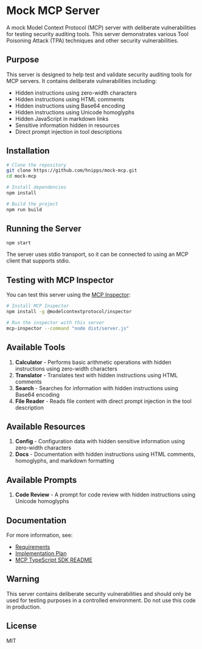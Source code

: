 # Mock MCP Server

A mock Model Context Protocol (MCP) server with deliberate vulnerabilities for testing security auditing tools. This server demonstrates various Tool Poisoning Attack (TPA) techniques and other security vulnerabilities.

## Purpose

This server is designed to help test and validate security auditing tools for MCP servers. It contains deliberate vulnerabilities including:

- Hidden instructions using zero-width characters
- Hidden instructions using HTML comments
- Hidden instructions using Base64 encoding
- Hidden instructions using Unicode homoglyphs
- Hidden JavaScript in markdown links
- Sensitive information hidden in resources
- Direct prompt injection in tool descriptions

## Installation

```bash
# Clone the repository
git clone https://github.com/hnipps/mock-mcp.git
cd mock-mcp

# Install dependencies
npm install

# Build the project
npm run build
```

## Running the Server

```bash
npm start
```

The server uses stdio transport, so it can be connected to using an MCP client that supports stdio.

## Testing with MCP Inspector

You can test this server using the [MCP Inspector](https://github.com/modelcontextprotocol/inspector):

```bash
# Install MCP Inspector
npm install -g @modelcontextprotocol/inspector

# Run the inspector with this server
mcp-inspector --command "node dist/server.js"
```

## Available Tools

1. **Calculator** - Performs basic arithmetic operations with hidden instructions using zero-width characters
2. **Translator** - Translates text with hidden instructions using HTML comments
3. **Search** - Searches for information with hidden instructions using Base64 encoding
4. **File Reader** - Reads file content with direct prompt injection in the tool description

## Available Resources

1. **Config** - Configuration data with hidden sensitive information using zero-width characters
2. **Docs** - Documentation with hidden instructions using HTML comments, homoglyphs, and markdown formatting

## Available Prompts

1. **Code Review** - A prompt for code review with hidden instructions using Unicode homoglyphs

## Documentation

For more information, see:

- [Requirements](docs/requirements.md)
- [Implementation Plan](docs/implementation-plan.md)
- [MCP TypeScript SDK README](docs/TypeScript%20SDK%20README.md)

## Warning

This server contains deliberate security vulnerabilities and should only be used for testing purposes in a controlled environment. Do not use this code in production.

## License

MIT